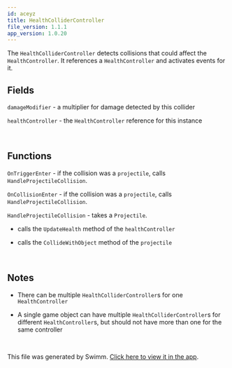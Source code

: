 ```yaml
---
id: aceyz
title: HealthColliderController
file_version: 1.1.1
app_version: 1.0.20
---
```


The `HealthColliderController`<swm-token data-swm-token=":Assets/Scripts/Health/HealthColliderController.cs:6:5:5:`    public class HealthColliderController : MonoBehaviour`"/> detects collisions that could affect the `HealthController`<swm-token data-swm-token=":Assets/Scripts/Health/HealthController.cs:18:5:5:`    public class HealthController : MonoBehaviour`"/>. It references a `HealthController`<swm-token data-swm-token=":Assets/Scripts/Health/HealthController.cs:18:5:5:`    public class HealthController : MonoBehaviour`"/> and activates events for it.<br/>

## Fields

`damageModifier`<swm-token data-swm-token=":Assets/Scripts/Health/HealthColliderController.cs:8:9:9:`        [SerializeField] private float damageModifier = 1f;`"/> - a multiplier for damage detected by this collider

`healthController`<swm-token data-swm-token=":Assets/Scripts/Health/HealthColliderController.cs:9:9:9:`        [SerializeField] private HealthController healthController;`"/> - the `HealthController`<swm-token data-swm-token=":Assets/Scripts/Health/HealthController.cs:18:5:5:`    public class HealthController : MonoBehaviour`"/> reference for this instance

<br/>

## Functions

`OnTriggerEnter`<swm-token data-swm-token=":Assets/Scripts/Health/HealthColliderController.cs:11:5:5:`        private void OnTriggerEnter(Collider other)`"/> - if the collision was a `projectile`<swm-token data-swm-token=":Assets/Scripts/Health/HealthColliderController.cs:13:3:3:`            var projectile = other.gameObject.GetComponent&lt;Projectile&gt;();`"/>, calls `HandleProjectileCollision`<swm-token data-swm-token=":Assets/Scripts/Health/HealthColliderController.cs:25:5:5:`        private void HandleProjectileCollision(Projectile projectile)`"/>.

`OnCollisionEnter`<swm-token data-swm-token=":Assets/Scripts/Health/HealthColliderController.cs:18:5:5:`        private void OnCollisionEnter(Collision collision)`"/> - if the collision was a `projectile`<swm-token data-swm-token=":Assets/Scripts/Health/HealthColliderController.cs:20:3:3:`            var projectile = collision.gameObject.GetComponent&lt;Projectile&gt;();`"/>, calls `HandleProjectileCollision`<swm-token data-swm-token=":Assets/Scripts/Health/HealthColliderController.cs:25:5:5:`        private void HandleProjectileCollision(Projectile projectile)`"/>.

`HandleProjectileCollision`<swm-token data-swm-token=":Assets/Scripts/Health/HealthColliderController.cs:25:5:5:`        private void HandleProjectileCollision(Projectile projectile)`"/> - takes a `Projectile`<swm-token data-swm-token=":Assets/Scripts/Weapons/Projectile.cs:5:5:5:`    public class Projectile : MonoBehaviour`"/>.

*   calls the `UpdateHealth`<swm-token data-swm-token=":Assets/Scripts/Health/HealthController.cs:60:5:5:`        public void UpdateHealth(float value)`"/> method of the `healthController`<swm-token data-swm-token=":Assets/Scripts/Health/HealthColliderController.cs:9:9:9:`        [SerializeField] private HealthController healthController;`"/>
    
*   calls the `CollideWithObject`<swm-token data-swm-token=":Assets/Scripts/Weapons/Projectile.cs:29:5:5:`        public void CollideWithObject() =&gt; Destroy(gameObject);`"/> method of the `projectile`<swm-token data-swm-token=":Assets/Scripts/Health/HealthColliderController.cs:25:9:9:`        private void HandleProjectileCollision(Projectile projectile)`"/>
    

<br/>

## Notes

*   There can be multiple `HealthColliderController`<swm-token data-swm-token=":Assets/Scripts/Health/HealthColliderController.cs:6:5:5:`    public class HealthColliderController : MonoBehaviour`"/>s for one `HealthController`<swm-token data-swm-token=":Assets/Scripts/Health/HealthController.cs:18:5:5:`    public class HealthController : MonoBehaviour`"/>
    
*   A single game object can have multiple `HealthColliderController`<swm-token data-swm-token=":Assets/Scripts/Health/HealthColliderController.cs:6:5:5:`    public class HealthColliderController : MonoBehaviour`"/>s for different `HealthController`<swm-token data-swm-token=":Assets/Scripts/Health/HealthController.cs:18:5:5:`    public class HealthController : MonoBehaviour`"/>s, but should not have more than one for the same controller

<br/>

This file was generated by Swimm. [Click here to view it in the app](https://app.swimm.io/repos/Z2l0aHViJTNBJTNBQ2hyb21ldHJ5JTNBJTNBcGlkaWU=/docs/aceyz).
